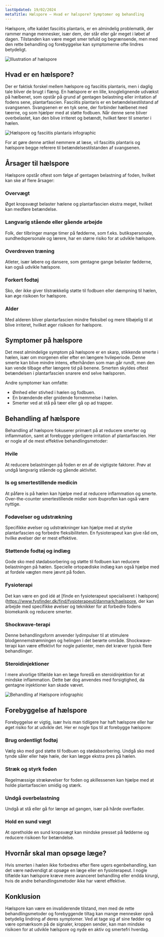 ```yaml
---
lastUpdated: 19/02/2024
metaTitle: Hælspore – Hvad er hælspore? Symptomer og behandling
---
```


Hælspore, ofte kaldet fasciitis plantaris, er en almindelig problematik, der rammer mange mennesker, især dem, der står eller går meget i løbet af dagen. Tilstanden kan være meget smer tefuld og begrænsende, men med den rette behandling og forebyggelse kan symptomerne ofte lindres betydeligt.

![Illustration af hælspore](/images/articles/Hælspore_smerte_behandling.webp)

## Hvad er en hælspore?

Der er faktisk forskel mellem hælspore og fasciitis plantaris, men i daglig tale bliver de brugt i flæng. En hælspore er en lille, knoglelignende udvækst på hælbenet, som opstår på grund af gentagen belastning eller irritation af fodens sene, plantarfascien. Fasciitis plantaris er en betændelsestilstand af svangsenen. Svangsenen er en tyk sene, der forbinder hælbenet med tæerne, og som hjælper med at støtte fodbuen. Når denne sene bliver overbelastet, kan den blive irriteret og betændt, hvilket fører til smerter i hælen.

![Hælspore og fasciitis plantaris infographic](/images/articles/Hælspore-fasciitis-infographic.png)

For at gøre denne artikel nemmere at læse, vil fasciitis plantaris og hælspore begge referere til betændelsestilstanden af svangsenen.

## Årsager til hælspore

Hælspore opstår oftest som følge af gentagen belastning af foden, hvilket kan ske af flere årsager:

### Overvægt

Øget kropsvægt belaster hælene og plantarfascien ekstra meget, hvilket kan medføre betændelse.

### Langvarig stående eller gående arbejde

Folk, der tilbringer mange timer på fødderne, som f.eks. butikspersonale, sundhedspersonale og lærere, har en større risiko for at udvikle hælspore.

### Overdreven træning

Atleter, især løbere og dansere, som gentagne gange belaster fødderne, kan også udvikle hælspore.

### Forkert fodtøj

Sko, der ikke giver tilstrækkelig støtte til fodbuen eller dæmpning til hælen, kan øge risikoen for hælspore.

### Alder

Med alderen bliver plantarfascien mindre fleksibel og mere tilbøjelig til at blive irriteret, hvilket øger risikoen for hælspore.

## Symptomer på hælspore

Det mest almindelige symptom på hælspore er en skarp, stikkende smerte i hælen, især om morgenen eller efter en længere hvileperiode. Denne smerte kan blive mindre intens, efterhånden som man går rundt, men den kan vende tilbage efter længere tid på benene. Smerten skyldes oftest betændelsen i plantarfascien snarere end selve hælsporen.

Andre symptomer kan omfatte:

- Ømhed eller stivhed i hælen og fodbuen.
- En brændende eller gnidende fornemmelse i hælen.
- Smerter ved at stå på tæer eller gå op ad trapper.

## Behandling af hælspore

Behandling af hælspore fokuserer primært på at reducere smerter og inflammation, samt at forebygge yderligere irritation af plantarfascien. Her er nogle af de mest effektive behandlingsmetoder:

### Hvile

At reducere belastningen på foden er en af de vigtigste faktorer. Prøv at undgå langvarig stående og gående aktivitet.

### Is og smertestillende medicin

At påføre is på hælen kan hjælpe med at reducere inflammation og smerte. Over-the-counter smertestillende midler som ibuprofen kan også være nyttige.

### Fodøvelser og udstrækning

Specifikke øvelser og udstrækninger kan hjælpe med at styrke plantarfascien og forbedre fleksibiliteten. En fysioterapeut kan give råd om, hvilke øvelser der er mest effektive.

### Støttende fodtøj og indlæg

Gode sko med stødabsorbering og støtte til fodbuen kan reducere belastningen på hælen. Specielle ortopædiske indlæg kan også hjælpe med at fordele vægten mere jævnt på foden.

### Fysioterapi

Det kan være en god idé at [finde en fysioterapeut specialiseret i hælspore](https://www.fysfinder.dk/find/fysioterapeut/danmark/haelspore, der kan arbejde med specifikke øvelser og teknikker for at forbedre fodens biomekanik og reducere smerter.

### Shockwave-terapi

Denne behandlingsform anvender lydimpulser til at stimulere blodgennemstrømningen og helingen i det berørte område. Shockwave-terapi kan være effektivt for nogle patienter, men det kræver typisk flere behandlinger.

### Steroidinjektioner

I mere alvorlige tilfælde kan en læge foreslå en steroidinjektion for at mindske inflammation. Dette bør dog anvendes med forsigtighed, da gentagne injektioner kan skade vævet.

![Behandling af Hælspore infographic](/images/articles/Hælspore-behandling-infographic.png)

## Forebyggelse af hælspore

Forebyggelse er vigtig, især hvis man tidligere har haft hælspore eller har øget risiko for at udvikle det. Her er nogle tips til at forebygge hælspore:

### Brug ordentligt fodtøj

Vælg sko med god støtte til fodbuen og stødabsorbering. Undgå sko med tynde såler eller høje hæle, der kan lægge ekstra pres på hælen.

### Stræk og styrk foden

Regelmæssige strækøvelser for foden og akillessenen kan hjælpe med at holde plantarfascien smidig og stærk.

### Undgå overbelastning

Undgå at stå eller gå for længe ad gangen, især på hårde overflader.

### Hold en sund vægt

At opretholde en sund kropsvægt kan mindske presset på fødderne og reducere risikoen for betændelse.

## Hvornår skal man opsøge læge?

Hvis smerten i hælen ikke forbedres efter flere ugers egenbehandling, kan det være nødvendigt at opsøge en læge eller en fysioterapeut. I nogle tilfælde kan hælspore kræve mere avanceret behandling eller endda kirurgi, hvis de andre behandlingsmetoder ikke har været effektive.

## Konklusion

Hælspore kan være en invaliderende tilstand, men med de rette behandlingsmetoder og forebyggende tiltag kan mange mennesker opnå betydelig lindring af deres symptomer. Ved at tage sig af sine fødder og være opmærksom på de signaler, kroppen sender, kan man mindske risikoen for at udvikle hælspore og nyde en aktiv og smertefri hverdag.
